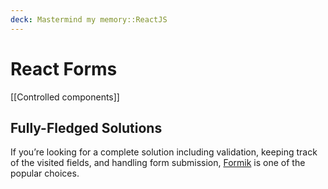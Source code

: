 ```yaml
---
deck: Mastermind my memory::ReactJS
---
```


# React Forms

[[Controlled components]]

## Fully-Fledged Solutions

If you’re looking for a complete solution including validation, keeping track of the visited fields, and handling form submission, [Formik](https://jaredpalmer.com/formik) is one of the popular choices.